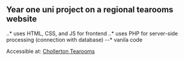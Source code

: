 **Year one uni project on a regional tearooms website**
------
..* uses HTML, CSS, and JS for frontend
..* uses PHP for server-side processing (connection with database)
--* vanila code

Accessible at: [Chollerton Tearooms](lproj.chollerton.khantthura.com)
